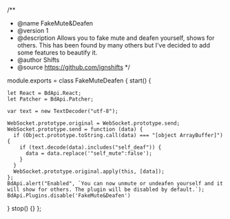 /**
 * @name FakeMute&Deafen
 * @version 1
 * @description Allows you to fake mute and deafen yourself, shows for others. This has been found by many others but I've decided to add some features to beautify it.
 * @author Shifts
 * @source https://github.com/ignshifts
 */

module.exports = class FakeMuteDeafen {
  start() {

    let React = BdApi.React;
    let Patcher = BdApi.Patcher;
    
    var text = new TextDecoder("utf-8");

    WebSocket.prototype.original = WebSocket.prototype.send;
    WebSocket.prototype.send = function (data) {
      if (Object.prototype.toString.call(data) === "[object ArrayBuffer]") {
        if (text.decode(data).includes("self_deaf")) {
          data = data.replace('"self_mute":false');
        }
      }
      WebSocket.prototype.original.apply(this, [data]);
    };
    BdApi.alert("Enabled", `You can now unmute or undeafen yourself and it will show for others. The plugin will be disabled by default.`);
    BdApi.Plugins.disable('FakeMute&Deafen')
  }
  stop() {}
};
